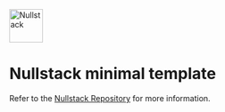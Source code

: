 <img src='https://raw.githubusercontent.com/nullstack/nullstack/master/nullstack.png' height='60' alt='Nullstack'>

# Nullstack minimal template

Refer to the [Nullstack Repository](https://github.com/nullstack/nullstack) for more information.